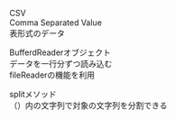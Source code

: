 CSV  
Comma Separated Value  
表形式のデータ  
  
BufferdReaderオブジェクト  
データを一行分ずつ読み込む  
fileReaderの機能を利用  
  
splitメソッド  
（）内の文字列で対象の文字列を分割できる  
